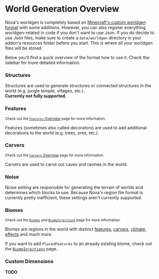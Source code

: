 # World Generation Overview

Nova's worldgen is completely based on [Minecraft's custom worldgen format](https://minecraft.fandom.com/wiki/Custom_world_generation) with
some additions. However, you can also register everything worldgen-related in code if you don't want to use Json. If you 
do decide to use Json files, make sure to create a `data/worldgen` directory in your addon's resources folder before you 
start. This is where all your worldgen files will be stored.

Below you'll find a quick overview of the format how to use it. Check the sidebar for more detailed information.

### Structures

Structures are used to generate structures or connected structures in the world (e.g. jungle temple, villages, etc.).  
**Currently not fully supported.**

### Features
<small>Check out the [`Features` Overview](features/features.md) page for more information.</small>

Features (sometimes also called decorators) are used to add additional decorations to the world (e.g. trees, ores, etc.).

### Carvers
<small>Check out the [`Carvers` Overview](carver.md) page for more information.</small>

Carvers are used to carve out caves and ravines in the world.

### Noise

Noise setting are responsible for generating the terrain of worlds and determines which blocks to use. Because Nova's region
file format is currently pretty inefficient, these settings aren't currently supported.

### Biomes
<small>Check out the [`Biomes`](biome.md) and [`BiomeInjections`](inject/biome.md) page for more information.</small>

Biomes are regions in the world with distinct [features](features/features.md), [carvers](carver.md), 
[climate](biome.md#climate), [effects](biome.md#special-effects) and much more.

If you want to add `PlacedFeatures` to an already existing biome, check out the [`BiomeInjections`](inject/biome.md) page.

### Custom Dimensions

**TODO**